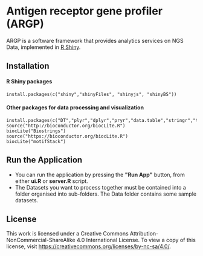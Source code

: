 # Antigen receptor gene profiler (ARGP)

ARGP is a software framework that provides analytics services on NGS Data, implemented in [R Shiny](https://shiny.rstudio.com/).

## Installation

#### R Shiny packages

```
install.packages(c("shiny","shinyFiles", "shinyjs", "shinyBS"))
```

#### Other packages for data processing and visualization

```
install.packages(c("DT","plyr","dplyr","pryr","data.table","stringr","tidyr","xtable","plot3D","gridExtra","stringdist","plotly"))
source("http://bioconductor.org/biocLite.R")
biocLite("Biostrings")
source("https://bioconductor.org/biocLite.R") 
biocLite("motifStack")
```

##  Run the Application

- You can run the application by pressing the **"Run App"** button, from either **ui.R** or **server.R** script.
- The Datasets you want to process together must be contained into a folder organised into sub-folders. The Data folder contains some sample datasets.

##  License
This work is licensed under a Creative Commons Attribution-NonCommercial-ShareAlike 4.0 International License. To view a copy of this license, visit https://creativecommons.org/licenses/by-nc-sa/4.0/.